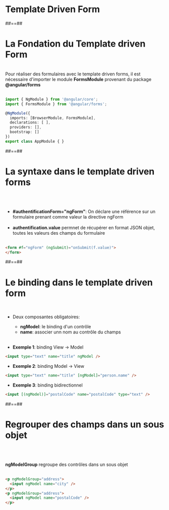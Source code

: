 <!-- .slide: class="transition-bg-grey-1 underline" -->
# Template Driven Form

##==##

<!-- .slide: class="with-code inconsolata" -->
# La Fondation du Template driven Form
<br>
Pour réaliser des formulaires avec le template driven forms, il est nécessaire d'importer le module <b>FormsModule</b> provenant du package <b>@angular/forms</b><br><br>

```typescript
import { NgModule } from '@angular/core';
import { FormsModule } from '@angular/forms';

@NgModule({
  imports: [BrowserModule, FormsModule],
  declarations: [ ],
  providers: [],
  bootstrap: []
})
export class AppModule { }
```
<!-- .element: class="big-code" -->

##==##
<!-- .slide: class="with-code inconsolata" -->
# La syntaxe dans le template driven forms
<br><br>

- <b>#authentificationForm="ngForm"</b>: On déclare une référence sur un formulaire prenant comme valeur la directive ngForm<br><br>
- <b>authentification.value</b> permnet de récupérer en format JSON objet, toutes les valeurs des champs du formulaire <br><br>

```html
<form #f="ngForm" (ngSubmit)="onSubmit(f.value)">
</form>
```
<!-- .element: class="big-code" -->

##==##

<!-- .slide: class="with-code inconsolata" -->
# Le binding dans le template driven form
<br>

- Deux composantes obligatoires:
    - <b>ngModel</b>: le binding d'un contrôle
    - <b>name</b>: associer unn nom au contrôle du champs
<br><br>

- <b>Exemple 1</b>: binding View -> Model</li>
```html
<input type="text" name="title" ngModel />
```
<!-- .element: class="big-code" -->
- <b>Exemple 2</b>: binding Model -> View</li>
```html
<input type="text" name="title" [ngModel]="person.name" />
```
<!-- .element: class="big-code" -->
- <b>Exemple 3</b>: binding bidirectionnel</li>
```html
<input [(ngModel)]="postalCode" name="postalCode" type="text" />
```
<!-- .element: class="big-code" -->

##==##

<!-- .slide: class="with-code inconsolata" -->
# Regrouper des champs dans un sous objet
<br><br>

<b>ngModelGroup</b> regroupe des contrôles dans un sous objet<br><br>

```html
<p ngModelGroup="address">
  <input ngModel name="city" />
</p>
<p ngModelGroup="address">
  <input ngModel name="postalCode" />
</p>
```
<!-- .element: class="big-code" -->
